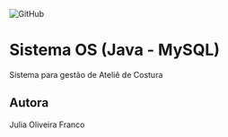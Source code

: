 ![GitHub](https://img.shields.io/github/license/JuliaOliFranco/sistemaOS?style=plastic)
# Sistema OS (Java - MySQL)
Sistema para gestão de Ateliê de Costura
## Autora
Julia Oliveira Franco
